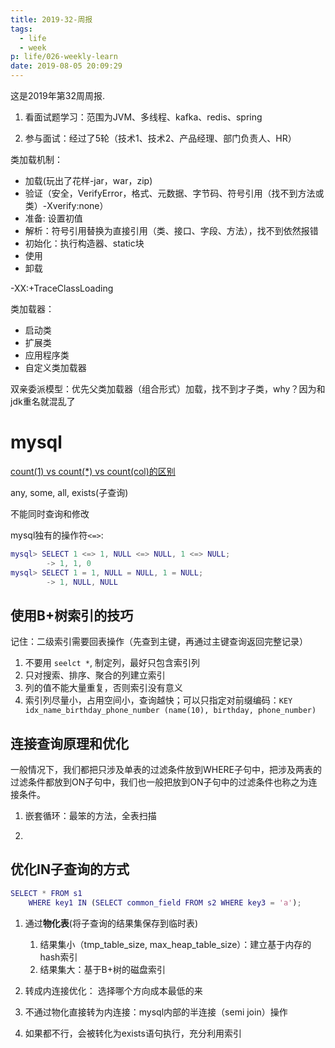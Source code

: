 ```yaml
---
title: 2019-32-周报
tags:
  - life
  - week
p: life/026-weekly-learn
date: 2019-08-05 20:09:29
---
```


这是2019年第32周周报.

1. 看面试题学习：范围为JVM、多线程、kafka、redis、spring

2. 参与面试：经过了5轮（技术1、技术2、产品经理、部门负责人、HR）

类加载机制：

- 加载(玩出了花样-jar，war，zip)
- 验证（安全，VerifyError，格式、元数据、字节码、符号引用（找不到方法或类）-Xverify:none）
- 准备: 设置初值
- 解析：符号引用替换为直接引用（类、接口、字段、方法），找不到依然报错
- 初始化：执行构造器、static块
- 使用
- 卸载

-XX:+TraceClassLoading

类加载器：

- 启动类
- 扩展类
- 应用程序类
- 自定义类加载器

双亲委派模型：优先父类加载器（组合形式）加载，找不到才子类，why？因为和jdk重名就混乱了

# mysql
[count(1) vs count(*) vs count(col)的区别](https://blog.csdn.net/iFuMI/article/details/77920767)

any, some, all,  exists(子查询)

不能同时查询和修改

mysql独有的操作符`<=>`: 

```m
mysql> SELECT 1 <=> 1, NULL <=> NULL, 1 <=> NULL;
        -> 1, 1, 0
mysql> SELECT 1 = 1, NULL = NULL, 1 = NULL;
        -> 1, NULL, NULL
```
## 使用B+树索引的技巧

记住：二级索引需要回表操作（先查到主键，再通过主键查询返回完整记录）

1. 不要用 `seelct *`, 制定列，最好只包含索引列
2. 只对搜索、排序、聚合的列建立索引
3. 列的值不能大量重复，否则索引没有意义
4. 索引列尽量小，占用空间小，查询越快；可以只指定对前缀编码：`KEY idx_name_birthday_phone_number (name(10), birthday, phone_number)`


## 连接查询原理和优化

一般情况下，我们都把只涉及单表的过滤条件放到WHERE子句中，把涉及两表的过滤条件都放到ON子句中，我们也一般把放到ON子句中的过滤条件也称之为连接条件。

1. 嵌套循环：最笨的方法，全表扫描

2. 

## 优化IN子查询的方式

```m
SELECT * FROM s1 
    WHERE key1 IN (SELECT common_field FROM s2 WHERE key3 = 'a');
```
1. 通过**物化表**(将子查询的结果集保存到临时表)
    1. 结果集小（tmp_table_size, max_heap_table_size）：建立基于内存的hash索引
    2. 结果集大：基于B+树的磁盘索引

2. 转成内连接优化： 选择哪个方向成本最低的来

3. 不通过物化直接转为内连接：mysql内部的半连接（semi join）操作

4. 如果都不行，会被转化为exists语句执行，充分利用索引











